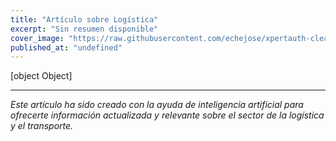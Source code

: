 ```yaml
---
title: "Artículo sobre Logística"
excerpt: "Sin resumen disponible"
cover_image: "https://raw.githubusercontent.com/echejose/xpertauth-clean/main/images/blog/20251021T080346.jpg"
published_at: "undefined"
---
```


[object Object]

---

*Este artículo ha sido creado con la ayuda de inteligencia artificial para ofrecerte información actualizada y relevante sobre el sector de la logística y el transporte.*